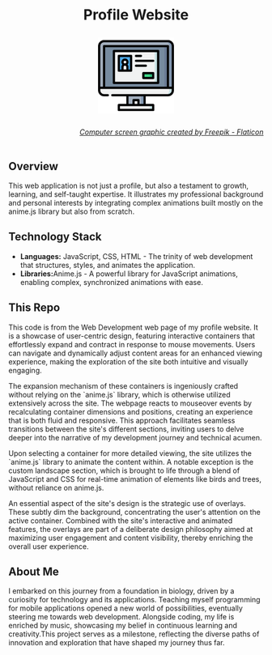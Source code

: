 


<h1 align = "center"> 
   <p align="center" >Profile Website</p>
 <p align = "center"><img align ="center" alt="Profile Website Graphic" width="150px" src="images/image_d.png" /></p>

</h1> 
<div align = "right">
  <a href="https://www.flaticon.com/free-icons/computer" title="computer icons"><i>Computer screen graphic created by Freepik - Flaticon</i></a>
</div>
<br>

<h2>Overview</h2>
<p>This web application is not just a profile, but also a testament to growth, learning, and self-taught expertise. It illustrates my professional background and personal interests by integrating complex animations built mostly on the anime.js library but also from scratch. </p>

<h2>Technology Stack</h2>
<ul>
    <li><b>Languages:</b> JavaScript, CSS, HTML - The trinity of web development that structures, styles, and animates the application.</li>    
   <li><b>Libraries:</b>Anime.js - A powerful library for JavaScript animations, enabling complex, synchronized animations with ease.</li>  
  
</ul>
<h2>This Repo</h2>
<p>This code is from the Web Development web page of my profile website. It is a showcase of user-centric design, featuring interactive containers that effortlessly expand and contract in response to mouse movements. Users can navigate and dynamically adjust content areas for an enhanced viewing experience, making the exploration of the site both intuitive and visually engaging.</p>
<p>The expansion mechanism of these containers is ingeniously crafted without relying on the `anime.js` library, which is otherwise utilized extensively across the site. The webpage reacts to mouseover events by recalculating container dimensions and positions, creating an experience that is both fluid and responsive. This approach facilitates seamless transitions between the site's different sections, inviting users to delve deeper into the narrative of my development journey and technical acumen.
</p>
<p>Upon selecting a container for more detailed viewing, the site utilizes the `anime.js` library to animate the content within. A notable exception is the custom landscape section, which is brought to life through a blend of JavaScript and CSS for real-time animation of elements like birds and trees, without reliance on anime.js.</p>
<p>An essential aspect of the site's design is the strategic use of overlays. These subtly dim the background, concentrating the user's attention on the active container. Combined with the site's interactive and animated features, the overlays are part of a deliberate design philosophy aimed at maximizing user engagement and content visibility, thereby enriching the overall user experience.
</p>
<h2>About Me</h2>
<p>I embarked on this journey from a foundation in biology, driven by a curiosity for technology and its applications. Teaching myself programming for mobile applications opened a new world of possibilities, eventually steering me towards web development. Alongside coding, my life is enriched by music, showcasing my belief in continuous learning and creativity.This project serves as a milestone, reflecting the diverse paths of innovation and exploration that have shaped my journey thus far.
</p>
<!--
<p>
To add a personal touch to my resume, I crafted a comprehensive profile website  showcasing my background and experiences using colorful animations mainly implemented with the anime.js library. <a href="https://abhat.io/">Take a look!</a></p>

 <h2>Repo</h2>
The code in this repository specifically pertains to the web development section of my website. Through engaging visuals and interactive elements, this webpage not only narrates my developmental journey and technical choices but also illustrates the evolution of my design and coding skills beyond mobile apps into the vast possibilities of web development. For an in-depth view and to see my animations in action click here:<a href="https://abhat.io/app/software/web/web.html"> Web Development</a>
<h2>About Me</h2>
<p>I embarked on this journey from a foundation in biology, driven by a curiosity for technology and its applications. Teaching myself programming for mobile applications opened a new world of possibilities, eventually steering me towards web development. Alongside coding, my life is enriched by music, showcasing my belief in continuous learning and creativity.This project serves as a milestone, reflecting the diverse paths of innovation and exploration that have shaped my journey thus far.
</p>
<br /></p>


<h2>Languages</h2>

- <b>JavaScript</b> 
- <b>CSS</b>
- <b>HTML</b>
<h2>Libraries</h2>

- <b><a href="https://animejs.com/">Anime.js</a></b>
-->
